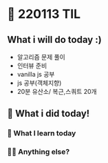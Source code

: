 # :rocket: 220113 TIL

## What i will do today :)

- 알고리즘 문제 풀이
- 인터뷰 준비
- vanilla js 공부
- js 공부(객체지향)
- 20분 유산소/ 복근,스쿼트 20개

## :seedling: What i did today!

### :speech_balloon: What I learn today

### 💫✨ Anything else?
